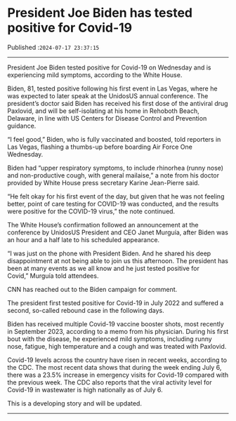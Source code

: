 # President Joe Biden has tested positive for Covid-19

Published :`2024-07-17 23:37:15`

---

President Joe Biden tested positive for Covid-19 on Wednesday and is experiencing mild symptoms, according to the White House.

Biden, 81, tested positive following his first event in Las Vegas, where he was expected to later speak at the UnidosUS annual conference. The president’s doctor said Biden has received his first dose of the antiviral drug Paxlovid, and will be self-isolating at his home in Rehoboth Beach, Delaware, in line with US Centers for Disease Control and Prevention guidance.

“I feel good,” Biden, who is fully vaccinated and boosted, told reporters in Las Vegas, flashing a thumbs-up before boarding Air Force One Wednesday.

Biden had “upper respiratory symptoms, to include rhinorhea (runny nose) and non-productive cough, with general mailaise,” a note from his doctor provided by White House press secretary Karine Jean-Pierre said.

“He felt okay for his first event of the day, but given that he was not feeling better, point of care testing for COVID-19 was conducted, and the results were positive for the COVID-19 virus,” the note continued.

The White House’s confirmation followed an announcement at the conference by UnidosUS President and CEO Janet Murguía, after Biden was an hour and a half late to his scheduled appearance.

“I was just on the phone with President Biden. And he shared his deep disappointment at not being able to join us this afternoon. The president has been at many events as we all know and he just tested positive for Covid,” Murguía told attendees.

CNN has reached out to the Biden campaign for comment.

The president first tested positive for Covid-19 in July 2022 and suffered a second, so-called rebound case in the following days.

Biden has received multiple Covid-19 vaccine booster shots, most recently in September 2023, according to a memo from his physician. During his first bout with the disease, he experienced mild symptoms, including runny nose, fatigue, high temperature and a cough and was treated with Paxlovid.

Covid-19 levels across the country have risen in recent weeks, according to the CDC. The most recent data shows that during the week ending July 6, there was a 23.5% increase in emergency visits for Covid-19 compared with the previous week. The CDC also reports that the viral activity level for Covid-19 in wastewater is high nationally as of July 6.

This is a developing story and will be updated.

---

